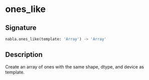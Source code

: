 # ones_like

## Signature

```python
nabla.ones_like(template: 'Array') -> 'Array'
```

## Description

Create an array of ones with the same shape, dtype, and device as template.

